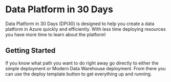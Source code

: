 # Data Platform in 30 Days

Data Platform in 30 Days (DPi30) is designed to help you create a data platform in Azure quickly and efficiently. With less time deploying resources you have more time to learn about the platform!

## Getting Started

If you know what path you want to do right away go directly to either the simple deployment or Modern Data Warehouse deployment. From there you can use the deploy template button to get everything up and running.